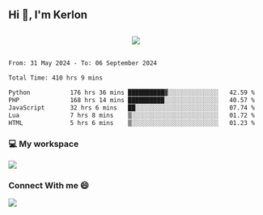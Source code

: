 ## Hi 👋, I'm Kerlon

<p align="center" style="margin: 30px;">
 
 <img src="https://skillicons.dev/icons?i=html,css,bootstrap,js,nodejs,jquery,python,flask,php,mysql,lua,sqlite,firebase">


</p>
<!--START_SECTION:waka-->

```txt
From: 31 May 2024 - To: 06 September 2024

Total Time: 410 hrs 9 mins

Python           176 hrs 36 mins ██████████▓░░░░░░░░░░░░░░   42.59 %
PHP              168 hrs 14 mins ██████████░░░░░░░░░░░░░░░   40.57 %
JavaScript       32 hrs 6 mins   ██░░░░░░░░░░░░░░░░░░░░░░░   07.74 %
Lua              7 hrs 8 mins    ▒░░░░░░░░░░░░░░░░░░░░░░░░   01.72 %
HTML             5 hrs 6 mins    ▒░░░░░░░░░░░░░░░░░░░░░░░░   01.23 %
```

<!--END_SECTION:waka-->


<p align="center">
 <h3>💻 My workspace</h3>
    <img src="https://skillicons.dev/icons?i=mint" />
</p>

<p align="center">
 <h3>Connect With me 😄</h3> 
    <a href="https://www.linkedin.com/in/kerlon-fernandes"><img src="https://skillicons.dev/icons?i=linkedin" />
  </a>
</p>



